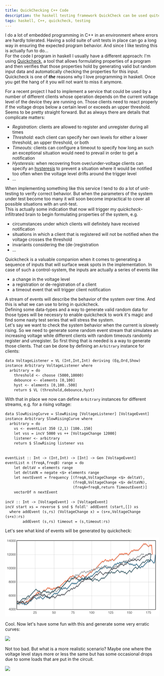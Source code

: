 ```yaml
---
title: QuickChecking C++ Code
description: the haskell testing framework QuickCheck can be used quite beneficial to test C++ code
tags: haskell, C++, quickcheck, testing
---
```


I do a lot of embedded programming in C++ in an environment where errors are hardly tolerated. Having a solid suite of unit tests in place can go a long way in ensuring the expected program behavior. And since I like testing this is actually fun to do...  
For the code I program in haskell I usually have a different approach: I'm using [Quickcheck](http://en.wikipedia.org/wiki/QuickCheck), a tool that allows formulating properties of a program and then verifies that those properties hold by generating valid but random input data and automatically checking the properties for this input.  
Quickcheck is one of ___the___ reasons why I love programming in haskell. Once you get the hang of it you will not want to miss it anymore.

For a recent project I had to implement a service that could be used by a number of different clients whose operation depends on the current voltage level of the device they are running on. Those clients need to react properly if the voltage drops below a certain level or exceeds an upper threshold.  
Seems to be pretty straight forward. But as always there are details that complicate matters:

* _Registration:_ clients are allowed to register and unregister during all times
* _Threshold:_ each client can specify her own levels for either a lower threshold, an upper threshold, or both
* _Timeouts:_ clients can configure a timeout to specify how long an such an exceptional situation would need to prevail in order to get a notification
* _Hysteresis:_ when recovering from over/under-voltage clients can specify an [hysteresis](http://en.wikipedia.org/wiki/Hysteresis#Control_systems) to prevent a situation where it would be notified too often when the voltage level drifts around the trigger level
* ...

When implementing something like this service I tend to do a lot of unit-testing to verify correct behavior. But when the parameters of the system under test become too many it will soon become impractical to cover all possible situations with an unit-test.  
This is actually some indication that now will trigger my *quickcheck*-infiltrated brain to begin formulating properties of the system, e.g.

* circumstances under which clients will definitely have received notification
* situations in which a client that is registered will not be notified when the voltage crosses the threshold
* invariants considering the (de-)registration
* ...

Quickcheck is a valuable companion when it comes to generating a sequence of inputs that will surface weak spots in the implementation. In case of such a control-system, the inputs are actually a series of events like 

* a change in the voltage level
* a registration or de-registration of a client
* a timeout event that will trigger client notification

A stream of events will describe the behavior of the system over time. And this is what we can use to bring in quickcheck.  
Defining some data-types and a way to generate valid random data for those types will be necessry to enable quickcheck to work it's magic and find some nasty test series that will stress the system.  
Let's say we want to check the system behavior when the current is slowely rising. So we need to generate some random event stream that simulates an increasing voltage while different clients with random timeouts randomly register and unregister. So first thing that is needed is a way to generate those clients. That can be done by defining an `Arbitrary` instance for clients:

~~~ {.haskell}
data VoltageListener = VL (Int,Int,Int) deriving (Eq,Ord,Show)
instance Arbitrary VoltageListener where
  arbitrary = do
    threshold <- choose (5000,10000) 
    debounce <- elements [0,100] 
    hyst <- elements [0,100..500] 
    return $ VL (threshold,debounce,hyst)
~~~

With that in place we now can define `Arbitrary` instances for different streams, e.g. for a rising voltage:

~~~ {.haskell}
data SlowRisingCurve = SlowRising [VoltageListener] [VoltageEvent]
instance Arbitrary SlowRisingCurve where
  arbitrary = do
    vs <- eventList 350 (2,1) [100..150]
    let vss = incV 5000 vs ++ [VoltageChange 12000]
    listener <- arbitrary
    return $ SlowRising listener vss


eventList :: Int -> (Int,Int) -> [Int] -> Gen [VoltageEvent]
eventList n (freqA,freqB) range = do
    let deltaV = elements range
    let deltaVN = negate <$> elements range
    let nextEvent = frequency [(freqA,VoltageChange <$> deltaV),
                               (freqB,VoltageChange <$> deltaVN),
                               (freqA+freqB,return TimeoutEvent)]
    vectorOf n nextEvent

incV :: Int -> [VoltageEvent] -> [VoltageEvent]
incV start xs = reverse $ snd $ foldl' addEvent (start,[]) xs
  where addEvent (s,rs) (VoltageChange x) = (s+x,VoltageChange (s+x):rs)
        addEvent (s,rs) timeout = (s,timeout:rs)
~~~

Let's see what kind of events will be generated by quickcheck:

![](/images/quickcheck/raising.png)

Cool. Now let's have some fun with this and generate some very erratic curves:

![](http://www.coldflake.com/blog/images/quickcheck/scrambled.png)

Not too bad. But what is a more realistic scenario? Maybe one where the voltage level stays more or less the same but has some occasional drops due to some loads that are put in the circuit.

![](http://www.coldflake.com/blog/images/quickcheck/short_drops.png)


